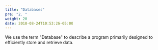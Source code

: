 ```yaml
---
title: "Databases"
pre: "2. "
weight: 20
date: 2018-08-24T10:53:26-05:00
---
```


We use the term "Database" to describe a program primarily designed to efficiently store and retrieve data. 
